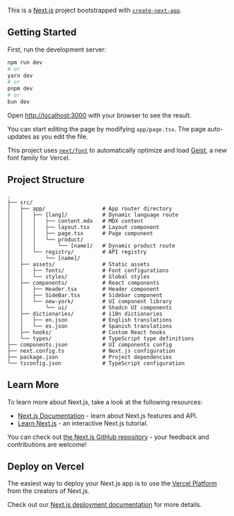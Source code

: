 This is a [Next.js](https://nextjs.org) project bootstrapped with [`create-next-app`](https://nextjs.org/docs/app/api-reference/cli/create-next-app).

## Getting Started

First, run the development server:

```bash
npm run dev
# or
yarn dev
# or
pnpm dev
# or
bun dev
```

Open [http://localhost:3000](http://localhost:3000) with your browser to see the result.

You can start editing the page by modifying `app/page.tsx`. The page auto-updates as you edit the file.

This project uses [`next/font`](https://nextjs.org/docs/app/building-your-application/optimizing/fonts) to automatically optimize and load [Geist](https://vercel.com/font), a new font family for Vercel.

## Project Structure

```plaintext
.
├── src/
│   ├── app/                  # App router directory
│   │   ├── [lang]/           # Dynamic language route
│   │   │   ├── content.mdx   # MDX content
│   │   │   ├── layout.tsx    # Layout component
│   │   │   ├── page.tsx      # Page component
│   │   │   └── product/
│   │   │       └── [name]/   # Dynamic product route
│   │   └── registry/         # API registry
│   │       └── [name]/
│   ├── assets/               # Static assets
│   │   ├── fonts/            # Font configurations
│   │   └── styles/           # Global styles
│   ├── components/           # React components
│   │   ├── Header.tsx        # Header component
│   │   ├── SideBar.tsx       # Sidebar component
│   │   └── new-york/         # UI component library
│   │       └── ui/           # Shadcn UI components
│   ├── dictionaries/         # i18n dictionaries
│   │   ├── en.json           # English translations
│   │   └── es.json           # Spanish translations
│   ├── hooks/                # Custom React hooks
│   └── types/                # TypeScript type definitions
├── components.json           # UI components config
├── next.config.ts            # Next.js configuration
├── package.json              # Project dependencies
└── tsconfig.json             # TypeScript configuration
```

## Learn More

To learn more about Next.js, take a look at the following resources:

- [Next.js Documentation](https://nextjs.org/docs) - learn about Next.js features and API.
- [Learn Next.js](https://nextjs.org/learn) - an interactive Next.js tutorial.

You can check out [the Next.js GitHub repository](https://github.com/vercel/next.js) - your feedback and contributions are welcome!

## Deploy on Vercel

The easiest way to deploy your Next.js app is to use the [Vercel Platform](https://vercel.com/new?utm_medium=default-template&filter=next.js&utm_source=create-next-app&utm_campaign=create-next-app-readme) from the creators of Next.js.

Check out our [Next.js deployment documentation](https://nextjs.org/docs/app/building-your-application/deploying) for more details.
